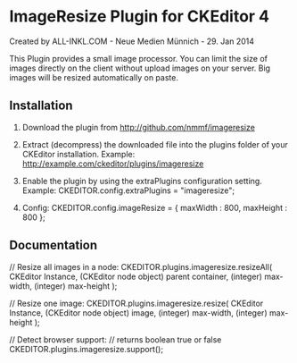 ImageResize Plugin for CKEditor 4
=================================

Created by ALL-INKL.COM - Neue Medien Münnich - 29. Jan 2014

This Plugin provides a small image processor. You can limit the size of images
directly on the client without upload images on your server. Big images will
be resized automatically on paste.

## Installation

1. Download the plugin from http://github.com/nmmf/imageresize
 
2. Extract (decompress) the downloaded file into the plugins folder of your 
   CKEditor installation.
   Example: http://example.com/ckeditor/plugins/imageresize

3. Enable the plugin by using the extraPlugins configuration setting.
   Example: CKEDITOR.config.extraPlugins = "imageresize";

4. Config:
   CKEDITOR.config.imageResize = { maxWidth : 800, maxHeight : 800 };

## Documentation

// Resize all images in a node:
CKEDITOR.plugins.imageresize.resizeAll(
	CKEditor Instance,
	(CKEditor node object) parent container,
	(integer) max-width,
  (integer) max-height
);
 
// Resize one image:
CKEDITOR.plugins.imageresize.resize(
	CKEditor Instance,
	(CKEditor node object) image,
	(integer) max-width,
  (integer) max-height
);
 
// Detect browser support:
// returns boolean true or false
CKEDITOR.plugins.imageresize.support();

